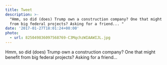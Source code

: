 ```yaml
---
title: Tweet
description: >-
  "Hmm, so did (does) Trump own a construction company? One that might benefit
  from big federal projects? Asking for a friend... "
date: '2017-01-27T18:01:24+00:00'
photo:
  - url: 825049836097568769-C3MqchzWIAAWIJL.jpg
---
```

Hmm, so did (does) Trump own a construction company? One that might benefit from big federal projects? Asking for a friend... 
